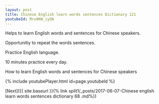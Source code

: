 ```yaml
---
layout: post
title: Chinese English learn words sentences Dictionary 121 
youtubeId: Mru9KW_iyOA
---
```

 
 
Helps to learn English words and sentences for Chinese speakers.

Opportunitiy to repeat the words sentences. 

Practice English language. 
 
10 minutes practice every day. 
 
How to learn English words and sentences for Chinese speakers 
 
{% include youtubePlayer.html id=page.youtubeId %}
 
 
[Next]({{ site.baseurl }}{% link  split1/_posts/2017-06-07-Chinese english learn words sentences dictionary 68 .md%})
 
